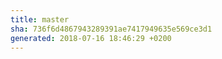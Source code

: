 ```yaml
---
title: master
sha: 736f6d4867943289391ae7417949635e569ce3d1
generated: 2018-07-16 18:46:29 +0200
---
```

